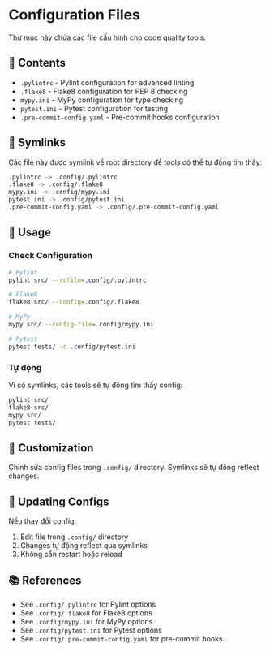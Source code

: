 # Configuration Files

Thư mục này chứa các file cấu hình cho code quality tools.

## 📁 Contents

- `.pylintrc` - Pylint configuration for advanced linting
- `.flake8` - Flake8 configuration for PEP 8 checking
- `mypy.ini` - MyPy configuration for type checking
- `pytest.ini` - Pytest configuration for testing
- `.pre-commit-config.yaml` - Pre-commit hooks configuration

## 🔗 Symlinks

Các file này được symlink về root directory để tools có thể tự động tìm thấy:
```bash
.pylintrc -> .config/.pylintrc
.flake8 -> .config/.flake8
mypy.ini -> .config/mypy.ini
pytest.ini -> .config/pytest.ini
.pre-commit-config.yaml -> .config/.pre-commit-config.yaml
```

## 🔧 Usage

### Check Configuration

```bash
# Pylint
pylint src/ --rcfile=.config/.pylintrc

# Flake8
flake8 src/ --config=.config/.flake8

# MyPy
mypy src/ --config-file=.config/mypy.ini

# Pytest
pytest tests/ -c .config/pytest.ini
```

### Tự động

Vì có symlinks, các tools sẽ tự động tìm thấy config:
```bash
pylint src/
flake8 src/
mypy src/
pytest tests/
```

## 📝 Customization

Chỉnh sửa config files trong `.config/` directory. Symlinks sẽ tự động reflect changes.

## 🔄 Updating Configs

Nếu thay đổi config:
1. Edit file trong `.config/` directory
2. Changes tự động reflect qua symlinks
3. Không cần restart hoặc reload

## 📚 References

- See `.config/.pylintrc` for Pylint options
- See `.config/.flake8` for Flake8 options
- See `.config/mypy.ini` for MyPy options
- See `.config/pytest.ini` for Pytest options
- See `.config/.pre-commit-config.yaml` for pre-commit hooks

